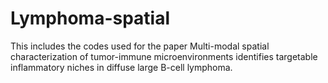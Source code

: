 # Lymphoma-spatial

This includes the codes used for the paper Multi-modal spatial characterization of tumor-immune microenvironments identifies targetable inflammatory niches in diffuse large B-cell lymphoma.
